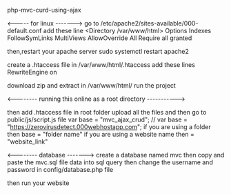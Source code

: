 php-mvc-curd-using-ajax

<----- for linux ------->
go to /etc/apache2/sites-available/000-default.conf
add these line 
<Directory /var/www/html>
Options Indexes FollowSymLinks MultiViews
AllowOverride All
Require all granted
</Directory>

then,restart your apache server
sudo systemctl restart apache2

create a .htaccess file in 
/var/www/html/.htaccess
add these lines 
RewriteEngine on

download zip and extract in /var/www/html/
run the project 

<-------- running this online as a root directory ----------->

then add .htaccess file in root folder 
upload all the files and then 
go to public/js/script.js file
var base = "mvc_ajax_crud";
// var base = "https://zerovirusdetect.000webhostapp.com";
if you are using a folder then base = "folder name"
if you are using a website name then = "website_link"


<-------- database ------->
create a database named mvc
then copy and paste the mvc.sql file data into sql query 
then change the username and password in config/database.php file


then run your website
